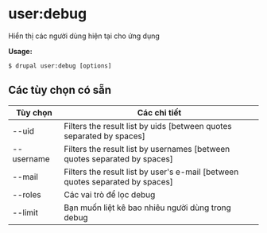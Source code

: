 # user:debug
Hiển thị các người dùng hiện tại cho ứng dụng

**Usage:**
```
$ drupal user:debug [options]
```

## Các tùy chọn có sẵn
Tùy chọn | Các chi tiết
-------|-------------
--uid | Filters the result list by uids [between quotes separated by spaces]
--username | Filters the result list by usernames [between quotes separated by spaces]
--mail | Filters the result list by user's e-mail [between quotes separated by spaces]
--roles | Các vai trò để lọc debug
--limit | Bạn muốn liệt kê bao nhiêu người dùng trong debug
